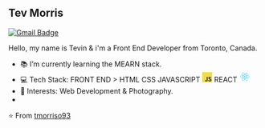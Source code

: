 ## Tev Morris
[![Gmail Badge](https://img.shields.io/badge/-Gmail-c14438?style=flat-square&logo=Gmail&logoColor=white&link=mailto:tmorriso93@gmail.com)](mailto:tmorriso93@gmail.com)

Hello, my name is Tevin & i'm a Front End Developer from Toronto, Canada.

- :books: I’m currently learning the MEARN stack.
- :computer:  Tech Stack: FRONT END > HTML CSS JAVASCRIPT <img height="20"  src="https://raw.githubusercontent.com/github/explore/80688e429a7d4ef2fca1e82350fe8e3517d3494d/topics/javascript/javascript.png">  REACT  <img height="22" src="https://raw.githubusercontent.com/github/explore/80688e429a7d4ef2fca1e82350fe8e3517d3494d/topics/react/react.png"> 
- :pushpin:  Interests:  Web Development & Photography.
-

⭐️  From [tmorriso93](https://github.com/tmorriso93)
